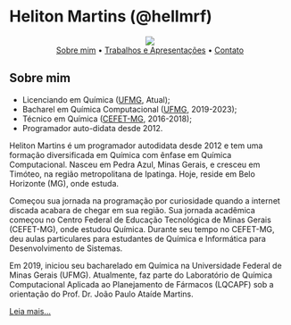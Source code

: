 # Heliton Martins (@hellmrf)

<div style="text-align: center; border-radius: 150px;"><img src="https://images.weserv.nl/?url=avatars.githubusercontent.com/u/25724069?v=4&h=300&w=300&fit=cover&mask=circle&maxage=7d" /></div>


<div style="text-align:center;">
<a href="/bio">Sobre mim</a> &bull;
<a href="/works">Trabalhos e Apresentações</a> &bull;
<a href="/contact">Contato</a>
</div>


## Sobre mim
- Licenciando em Química ([UFMG](https://ufmg.br/), Atual);
- Bacharel em Química Computacional ([UFMG](https://ufmg.br/), 2019-2023);
- Técnico em Química ([CEFET-MG](https://www.cefetmg.br/), 2016-2018);
- Programador auto-didata desde 2012.



Heliton Martins é um programador autodidata desde 2012 e tem uma formação diversificada em Química com ênfase em Química Computacional. Nasceu em Pedra Azul, Minas Gerais, e cresceu em Timóteo, na região metropolitana de Ipatinga. Hoje, reside em Belo Horizonte (MG), onde estuda.

Começou sua jornada na programação por curiosidade quando a internet discada acabara de chegar em sua região. Sua jornada acadêmica começou no Centro Federal de Educação Tecnológica de Minas Gerais (CEFET-MG), onde estudou Química. Durante seu tempo no CEFET-MG, deu aulas particulares para estudantes de Química e Informática para Desenvolvimento de Sistemas.

Em 2019, iniciou seu bacharelado em Química na Universidade Federal de Minas Gerais (UFMG). Atualmente, faz parte do Laboratório de Química Computacional Aplicada ao Planejamento de Fármacos (LQCAPF) sob a orientação do Prof. Dr. João Paulo Ataíde Martins.

[Leia mais...](bio.md)